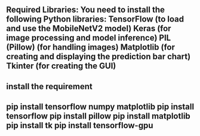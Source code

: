 Required Libraries:
You need to install the following Python libraries:
TensorFlow (to load and use the MobileNetV2 model)
Keras (for image processing and model inference)
PIL (Pillow) (for handling images)
Matplotlib (for creating and displaying the prediction bar chart)
Tkinter (for creating the GUI)
------------------------------------------------------------------------------------------------------------------------------------------------------------------------------------
install the requirement 
---------------------------------------------------------------------------------------------------------------------------------------------------------------------------------
pip install tensorflow numpy matplotlib
pip install tensorflow
pip install pillow
pip install matplotlib
pip install tk
pip install tensorflow-gpu
-----------------------------------------------------------------------------------------------------------------------------------------------------------------------------------
